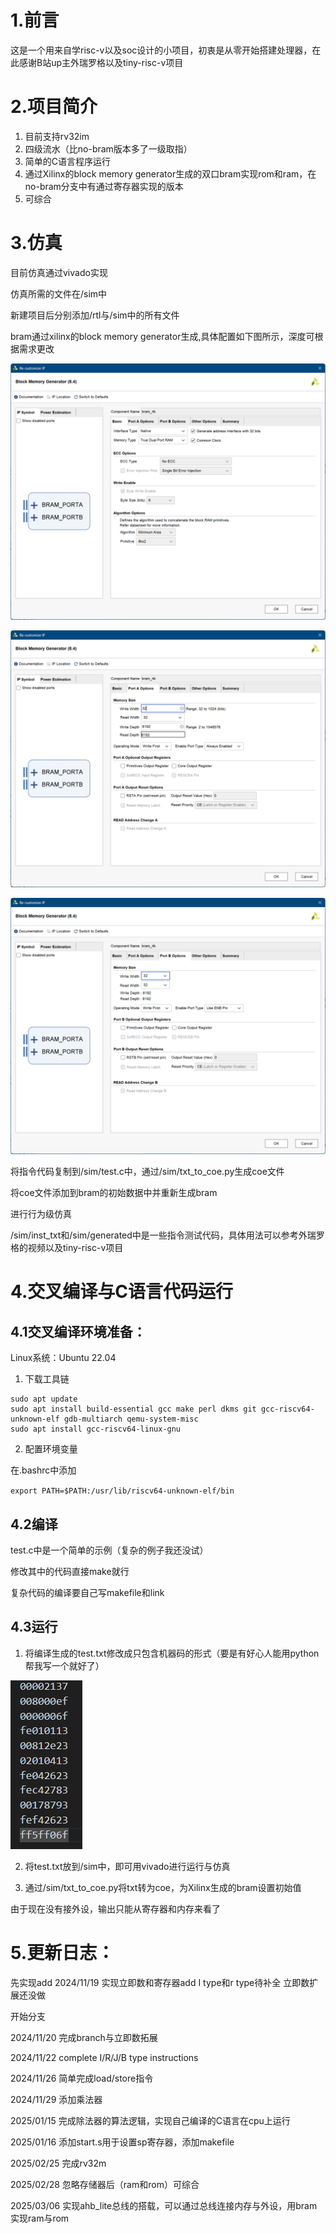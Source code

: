 # 1.前言
这是一个用来自学risc-v以及soc设计的小项目，初衷是从零开始搭建处理器，在此感谢B站up主外瑞罗格以及tiny-risc-v项目

# 2.项目简介 
1. 目前支持rv32im
2. 四级流水（比no-bram版本多了一级取指）
3. 简单的C语言程序运行
4. 通过Xilinx的block memory generator生成的双口bram实现rom和ram，在no-bram分支中有通过寄存器实现的版本
5. 可综合

# 3.仿真
目前仿真通过vivado实现

仿真所需的文件在/sim中

新建项目后分别添加/rtl与/sim中的所有文件

bram通过xilinx的block memory generator生成,具体配置如下图所示，深度可根据需求更改

![alt text](/docs/bram1.png)

![alt text](/docs/bram2.png)

![alt text](/docs/bram3.png)

将指令代码复制到/sim/test.c中，通过/sim/txt_to_coe.py生成coe文件

将coe文件添加到bram的初始数据中并重新生成bram

进行行为级仿真

/sim/inst_txt和/sim/generated中是一些指令测试代码，具体用法可以参考外瑞罗格的视频以及tiny-risc-v项目

# 4.交叉编译与C语言代码运行

## 4.1交叉编译环境准备：

Linux系统：Ubuntu 22.04

1. 下载工具链

```
sudo apt update
sudo apt install build-essential gcc make perl dkms git gcc-riscv64-unknown-elf gdb-multiarch qemu-system-misc
sudo apt install gcc-riscv64-linux-gnu
```

2. 配置环境变量

在.bashrc中添加

`export PATH=$PATH:/usr/lib/riscv64-unknown-elf/bin`

## 4.2编译

test.c中是一个简单的示例（复杂的例子我还没试）

修改其中的代码直接make就行

复杂代码的编译要自己写makefile和link

## 4.3运行

1. 将编译生成的test.txt修改成只包含机器码的形式（要是有好心人能用python帮我写一个就好了）

![alt text](image.png)

2. 将test.txt放到/sim中，即可用vivado进行运行与仿真

3. 通过/sim/txt_to_coe.py将txt转为coe，为Xilinx生成的bram设置初始值

由于现在没有接外设，输出只能从寄存器和内存来看了



# 5.更新日志：

先实现add 
2024/11/19 实现立即数和寄存器add I type和r type待补全 立即数扩展还没做

开始分支

2024/11/20 完成branch与立即数拓展

2024/11/22 complete I/R/J/B type instructions

2024/11/26 简单完成load/store指令

2024/11/29 添加乘法器

2025/01/15 完成除法器的算法逻辑，实现自己编译的C语言在cpu上运行

2025/01/16 添加start.s用于设置sp寄存器，添加makefile

2025/02/25 完成rv32m

2025/02/28 忽略存储器后（ram和rom）可综合

2025/03/06 实现ahb_lite总线的搭载，可以通过总线连接内存与外设，用bram实现ram与rom
